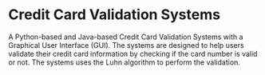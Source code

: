 # Credit Card Validation Systems
A Python-based and Java-based Credit Card Validation Systems with a Graphical User Interface (GUI). The systems are designed to help users validate their credit card information by checking if the card number is valid or not.  The systems uses the Luhn algorithm to perform the validation.
